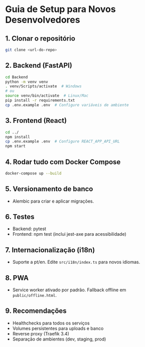 # Guia de Setup para Novos Desenvolvedores

## 1. Clonar o repositório
```bash
git clone <url-do-repo>
```

## 2. Backend (FastAPI)
```bash
cd Backend
python -m venv venv
. venv/Scripts/activate  # Windows
# ou
source venv/bin/activate  # Linux/Mac
pip install -r requirements.txt
cp .env.example .env  # Configure variáveis de ambiente
```

## 3. Frontend (React)
```bash
cd ../
npm install
cp .env.example .env  # Configure REACT_APP_API_URL
npm start
```

## 4. Rodar tudo com Docker Compose
```bash
docker-compose up --build
```

## 5. Versionamento de banco
- Alembic para criar e aplicar migrações.

## 6. Testes
- Backend: pytest
- Frontend: npm test (inclui jest-axe para acessibilidade)

## 7. Internacionalização (i18n)
- Suporte a pt/en. Edite `src/i18n/index.ts` para novos idiomas.

## 8. PWA
- Service worker ativado por padrão. Fallback offline em `public/offline.html`.

## 9. Recomendações
- Healthchecks para todos os serviços
- Volumes persistentes para uploads e banco
- Reverse proxy (Traefik 3.4)
- Separação de ambientes (dev, staging, prod) 